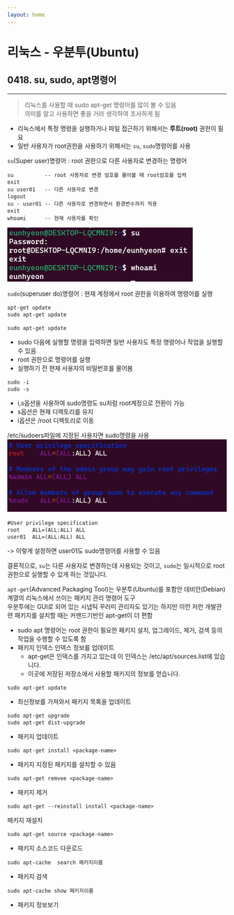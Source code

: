 ```yaml
---
layout: home
---
```


# __리눅스 - 우분투(Ubuntu)__
## __0418. su, sudo, apt명령어__ 
<hr/>

> 리눅스를 사용할 때 sudo apt-get 명령어를 많이 볼 수 있음   
> 의미를 알고 사용하면 좋을 거라 생각하여 조사하게 됨


- 리눅스에서 특정 명령을 실행하거나 파일 접근하기 위해서는 **루트(root)** 권한이 필요   
- 일반 사용자가 root권한을 사용하기 위해서는 `su`, `sudo`명령어를 사용 

`su`(Super user)명령어 : root 권한으로 다른 사용자로 변경하는 명령어

```linux
su          -- root 사용자로 변경 암호를 물어볼 때 root암호를 입력
exit
su user01   -- 다른 사용자로 변경 
logout
su - user01 -- 다른 사용자로 변경하면서 환경변수까지 적용
exit
whoami      -- 현재 사용자를 확인

```
![sudo](./images/su.PNG)

`sudo`(superuser do)명령어 : 현재 계정에서 root 권한을 이용하여 명령어를 실행
 
```linux
apt-get update
sudo apt-get update
```
`sudo apt-get update` 
- sudo 다음에 실행할 명령을 입력하면 일반 사용자도 특정 명령어나 작업을 실행할 수 있음
- root 권한으로 명령어를 실행
- 실행하기 전 현재 사용자의 비밀번호를 물어봄 
 
```linux
sudo -i
sudo -s
```
- i,s옵션을 사용하여 sudo명령도 su처럼 root계정으로 전환이 가능
- s옵션은 현재 디렉토리를 유지
- i옵션은 /root 디렉토리로 이동

/etc/sudoers파일에 지정된 사용자면 sudo명령을 사용   
![사용자권한](./images/권한설정.PNG)
```vim
#User privilege specification   
root    ALL=(ALL:ALL) ALL   
user01  ALL=(ALL:ALL) ALL   
```

-> 이렇게 설정하면 user01도 sudo명령어를 사용할 수 있음


결론적으로, `su`는 다른 사용자로 변경하는데 사용되는 것이고, `sudo`는 일시적으로 root 권한으로 실행할 수 있게 하는 것입니다.


`apt-get`(Advanced Packaging Tool)는 우분투(Ubuntu)를 포함안 데비안(Debian)계열의 리눅스에서 쓰이는 패키지 관리 명령어 도구      
우분투에는 GUI로 되어 있는 시냅틱 꾸러미 관리자도 있기는 하지만 이런 저런 개발관련 패키지를 설치할 때는 커맨드기반인 apt-get이 더 편함   
   
- sudo apt 명령어는 root 권한이 필요한 패키지 설치, 업그레이드, 제거, 검색 등의 작업을 수행할 수 있도록 함
- 패키지 인덱스 인덱스 정보를 업데이트 
    - apt-get은 인덱스를 가지고 있는데 이 인덱스는 /etc/apt/sources.list에 있습니다. 
    - 이곳에 저장된 저장소에서 사용할 패키지의 정보를 얻습니다.   
       
```linux
sudo apt-get update     
```
- 최신정보를 가져와서 패키지 목록을 업데이트

```linux
sudo apt-get upgrade
sudo apt-get dist-upgrade
```
- 패키지 업데이트

```linux
sudo apt-get install <package-name>
```
- 패키지 지정된 패키지를 설치할 수 있음
```linux
sudo apt-get remvee <package-name>
```
- 패키지 제거
```linux
sudo apt-get --reinstall install <package-name>
```
패키지 재설치
```linux
sudo apt-get source <package-name>
```
- 패키지 소스코드 다운로드
```linux
sudo apt-cache  search 패키지이름
```
- 패키지 검색
```linux
sudo apt-cache show 패키지이름
```
- 패키지 정보보기

